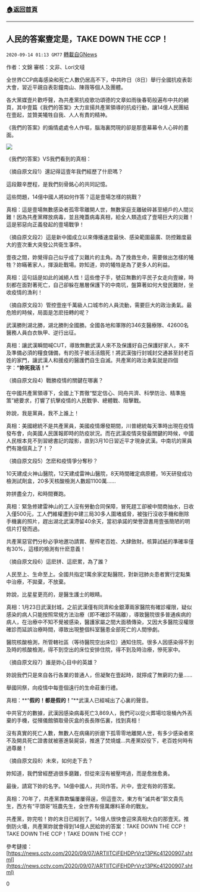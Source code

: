 ###  [:house:返回首頁](https://github.com/ourhimalayas/txt)
---

## 人民的答案壹定是，TAKE DOWN THE CCP！
`2020-09-14 01:13 GM77` [轉載自GNews](https://gnews.org/zh-hant/353875/)

作者：文錦
審核：文非、Lori文噠

全世界CCP病毒感染和死亡人數仍居高不下，中共昨日（8日）舉行全國抗疫表彰大會，習近平親自表彰鐘南山、陳薇等個人及團體。

各大黨媒壹片歡呼聲，為共產黨抗疫歌功頌德的文章如雨後春筍般遍布中共的網頁，其中壹篇《我們的答案》大力宣揚共產黨領導的抗疫行動，讓14億人民團結在壹起，並贊美犧牲自我、人人有責的精神。

《我們的答案》的煽情處處令人作嘔，腦海裏閃現的卻是那壹幕幕令人心碎的畫面。

![](https://s3.amazonaws.com/gnews-media-offload/wp-content/uploads/2020/09/14010837/1-52.jpg)

《我們的答案》VS我們看到的真相：

（摘自原文段1）還記得這壹年我們經歷了什麽嗎？

這段艱辛歷程，是我們刻骨銘心的共同記憶。

這些問題，14億中國人將如何作答？這是壹場怎樣的挑戰？

真相：這是壹場無數感染者孤零零離開人世，無數家庭支離破碎甚至絕戶的人間災難！因為共產黨釋放病毒，並且掩蓋病毒真相，給全人類造成了壹場巨大的災難！這是邪惡向正義發起的壹場戰爭！

（摘自原文段2）這是新中國成立以來傳播速度最快、感染範圍最廣、防控難度最大的壹次重大突發公共衛生事件。

壹夜之間，妳覺得自己似乎成了災難片的主角。為了挽救生命，需要做出怎樣的犧牲？妳瞞著家人，揮淚赴戰場。妳知道，妳的犧牲是為了更多人的利益。

真相：這句話是如此的滅絕人性！這些儈子手，號召無數的平民子女走向壹線，時刻都在面對著死亡，自己卻躲在層層保護下的中南坑，盤算著如何大發民難財，坐收疫情的漁利！

（摘自原文段3）管控壹座千萬級人口城市的人員流動，需要巨大的政治勇氣。最危險的時候，局面是怎麽扭轉的呢？

武漢勝則湖北勝，湖北勝則全國勝。全國各地和軍隊的346支醫療隊、42600名醫務人員白衣執甲、逆行出征。

真相：讓武漢瞬間喊CUT，導致無數武漢人來不及保護好自己保護好家人，來不及準備必須的糧食儲備，有的孩子被活活餓死！將武漢強行封城封交通甚至封老百姓的家門，讓武漢人和援疫的醫護們自生自滅。共產黨的政治勇氣就是四個字：**“**妳死我活！**”**

（摘自原文段4）戰勝疫情的關鍵在哪裏？

在中國共產黨領導下，全國上下貫徹“堅定信心、同舟共濟、科學防治、精準施策”總要求，打響了抗擊疫情的人民戰爭、總體戰、阻擊戰。

妳說，我是黨員，我不上誰上！

真相：美國總統不是共產黨員，美國疫情爆發期間，川普總統每天準時出現在疫情發布會，向美國人民匯報即時的防疫狀況。而在武漢疫情突發最關鍵的時候，中國人民根本見不到習總書記的蹤影，直到3月10日習近平才現身武漢。中南坑的黨員們有幾個真上了！？

（摘自原文段5）怎麽和疫情爭分奪秒？

10天建成火神山醫院，12天建成雷神山醫院，8天時間確定病原體，16天研發成功檢測試劑盒，20多天核酸檢測人數超1100萬……

妳拼盡全力，和時間賽跑。

真相：緊急修建雷神山的工人沒有勞動合同保障，冒死趕工卻被中間商抽水，日收入僅500元，工人們維權遭到中建三局30多人圍堵威脅，被強行沒收手機和刪除手機裏的照片，趕出湖北武漢滯留40余天，當初承諾的榮譽證書用壹張簡陋的明信片打發而過。

共產黨惡官們分秒必爭地邀功請賞、壓榨老百姓、大肆斂財。核算試紙的準確率僅有30%，這樣的檢測有什麽意義！

（摘自原文段6）這麽拼、這麽累，為了誰？

人民至上、生命至上。全國共指定1萬余家定點醫院，對新冠肺炎患者實行定點集中治療，不拋棄，不放棄。

妳說，比星星更亮的，是醫生護士的眼睛。

真相：1月23日武漢封城，之前武漢僅有同濟和金銀潭兩家醫院有確診權限，疑似感染的病人只能按照常規方法治療（即不確診不隔離），導致醫院很多普通疾病的病人，在治療中不知不覺被感染，醫護家屬之間大面積傳染，又因大多醫院沒權限確診而延誤治療時間，導致出現整個科室醫患全部死亡的人間慘劇。

醫院核酸檢測，所管轄社區（等待醫院空出床位）通知住院。很多人因感染得不到及時的核酸檢測，得不到空出的床位安排住院，得不到及時治療，慘死家中。

（摘自原文段7）誰是妳心目中的英雄？

妳說我們只是來自各行各業的普通人，但凝聚在壹起時，就擰成了無窮的力量……

舉國同祭，向疫情中每壹個遠行的生命莊重行禮。

真相：**“**假的！都是假的！**”**武漢人已經喊出了心裏的聲音。

中共官方的數據，武漢因感染病毒死亡3,869人，我們可以從火葬場垃圾桶內外丟棄的手機，從殯儀館領取骨灰盒的長長隊伍裏，找到真相！

沒有真實的死亡人數，無數人在病痛的折磨下孤零零地離開人世，有多少感染者來不及開具死亡證書就被塞進裝屍袋，推進了焚燒爐…共產黨奴役下，老百姓何時有過尊嚴！

（摘自原文段8）未來，如何走下去？

妳知道，我們曾經歷過很多磨難，但從來沒有被壓垮過，而是愈挫愈勇。

最後，請寫下妳的名字。14億中國人，共同作答。片中，壹定有妳的答案。

真相：70年了，共產黨靠欺騙屢屢得逞，但這壹次，東方有“滅共者”郭文貴先生，西方有“平頭哥”班農先生，全世界有億萬爆料革命的戰友。

共產黨，妳完啦！妳的末日已經到了。14億人很快會迎來真相大白的那壹天。推倒防火墻，共產黨妳就會得到14億人民給妳的答案：TAKE DOWN THE CCP！TAKE DOWN THE CCP！TAKE DOWN THE CCP！

參考鏈接：
[https://news.cctv.com/2020/09/07/ARTIlTCiFEHDPrVrz13PKc41200907.shtml](https://news.cctv.com/2020/09/07/ARTIlTCiFEHDPrVrz13PKc41200907.shtml)

0
